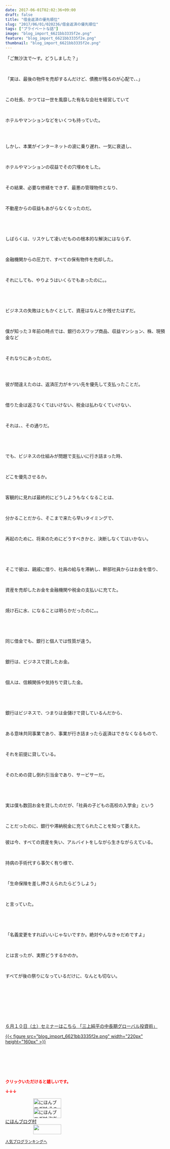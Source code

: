 ```yaml
---
date: 2017-06-01T02:02:36+09:00
draft: false
title: "借金返済の優先順位"
slug: "2017/06/01/020236/借金返済の優先順位"
tags: ["プライベートな話"]
image: "blog_import_6621bb3335f2e.png"
feature: "blog_import_6621bb3335f2e.png"
thumbnail: "blog_import_6621bb3335f2e.png"
---
```

<p>「ご無沙汰で～す。どうしました？」</p><p> </p><p>「実は、最後の物件を売却するんだけど、債務が残るのが心配で、、」</p><p> </p><p>この社長、かつては一世を風靡した有名な会社を経営していて</p><p> </p><p>ホテルやマンションなどをいくつも持っていた。</p><p> </p><p><br/>しかし、本業がインターネットの波に乗り遅れ、一気に衰退し、</p><p> </p><p>ホテルやマンションの収益でその穴埋めをした。</p><p> </p><p>その結果、必要な修繕をできず、最悪の管理物件となり、</p><p> </p><p>不動産からの収益もあがらなくなったのだ。</p><p> </p><p> </p><p>しばらくは、リスケして凌いだものの根本的な解決にはならず、</p><p> </p><p>金融機関からの圧力で、すべての保有物件を売却した。</p><p> </p><p>それにしても、やりようはいくらでもあったのに。。</p><p> </p><p> </p><p>ビジネスの失敗はともかくとして、資産はなんとか残せたはずだ。</p><p> </p><p>僕が知った３年前の時点では、銀行のスワップ商品、収益マンション、株、現預金など</p><p> </p><p>それなりにあったのだ。</p><p> </p><p><br/>彼が間違えたのは、返済圧力がキツい先を優先して支払ったことだ。</p><p> </p><p>借りた金は返さなくてはいけない、税金は払わなくていけない、</p><p> </p><p>それは、、その通りだ。</p><p> </p><p> </p><p>でも、ビジネスの仕組みが問題で支払いに行き詰まった時、</p><p> </p><p>どこを優先させるか。</p><p> </p><p>客観的に見れば最終的にどうしようもなくなることは、</p><p> </p><p>分かることだから、そこまで来たら早いタイミングで、</p><p> </p><p>再起のために、将来のためにどうすべきかと、決断しなくてはいかない。</p><p> </p><p> </p><p>そこで彼は、親戚に借り、社員の給与を滞納し、幹部社員からはお金を借り、</p><p> </p><p>資産を売却したお金を金融機関や税金の支払いに充てた。</p><p> </p><p>焼け石に水、になることは明らかだったのに。。</p><p> </p><p> </p><p>同じ借金でも、銀行と個人では性質が違う。</p><p> </p><p>銀行は、ビジネスで貸したお金。</p><p> </p><p>個人は、信頼関係や気持ちで貸した金。</p><p> </p><p> </p><p>銀行はビジネスで、つまりは金儲けで貸しているんだから、</p><p> </p><p>ある意味共同事業であり、事業が行き詰まったら返済はできなくなるもので、</p><p> </p><p>それを前提に貸している。</p><p> </p><p>そのための貸し倒れ引当金であり、サービサーだ。</p><p> </p><p> </p><p>実は僕も数回お金を貸したのだが、「社員の子どもの高校の入学金」という</p><p> </p><p>ことだったのに、銀行や滞納税金に充てられたことを知って萎えた。</p><p><br/>彼は今、すべての資産を失い、アルバイトをしながら生きながらえている。</p><p> </p><p>持病の手術代すら事欠く有り様で、</p><p> </p><p>「生命保険を差し押さえられたらどうしよう」</p><p> </p><p>と言っていた。</p><p> </p><p> </p><p>「名義変更をすればいいじゃないですか。絶対やんなきゃだめですよ」</p><p> </p><p>とは言ったが、実際どうするかのか。</p><p> </p><p>すべてが後の祭りになっているだけに、なんとも切ない。</p><p> </p><p> </p><p> </p><p> </p><p><a href="10_ek" target="_blank">６月１０日（土）セミナーはこちら 「三上純平の中長期グローバル投資術」</a></p><p><a href="10_ek" target="_blank">{{< figure src="blog_import_6621bb3335f2e.png" width="220px" height="160px" >}}</a></p><p> </p><p> </p><p> </p><p><font color="#ff0000" size="2"><strong>クリックいただけると嬉しいです。</strong></font></p><p><font color="#ff0000" size="2"><strong>↓↓↓</strong></font></p><p><a href="ranking.html?p_cid=01260127" id="&amp;blogmura_banner" target="_blank"><img alt="にほんブログ村 その他生活ブログ 不動産投資へ" border="0" height="31" src="data:image/svg+xml;charset=utf-8,%3Csvg%20xmlns%3D%22http%3A%2F%2Fwww.w3.org%2F2000%2Fsvg%22%20title%3D%22Placeholder%20for%20Images%22%20role%3D%22presentation%22%20viewBox%3D%220%200%2088%2031%22%20%2F%3E" width="88" data-src="//life.blogmura.com/hudousantoushi/img/hudousantoushi88_31.gif" style="aspect-ratio: auto 88 / 31;"/><noscript><img alt="にほんブログ村 その他生活ブログ 不動産投資へ" border="0" height="31" src="//life.blogmura.com/hudousantoushi/img/hudousantoushi88_31.gif" width="88"></noscript></a><br/><a href="ranking.html?p_cid=01260127" target="_blank"><img alt="にほんブログ村 海外生活ブログ バリ島情報へ" border="0" height="31" src="data:image/svg+xml;charset=utf-8,%3Csvg%20xmlns%3D%22http%3A%2F%2Fwww.w3.org%2F2000%2Fsvg%22%20title%3D%22Placeholder%20for%20Images%22%20role%3D%22presentation%22%20viewBox%3D%220%200%2088%2031%22%20%2F%3E" width="88" data-src="https://img-proxy.blog-video.jp/images?url=http%3A%2F%2Foverseas.blogmura.com%2Fbali%2Fimg%2Fbali88_31.gif" style="aspect-ratio: auto 88 / 31;"/><noscript><img alt="にほんブログ村 海外生活ブログ バリ島情報へ" border="0" height="31" src="https://img-proxy.blog-video.jp/images?url=http%3A%2F%2Foverseas.blogmura.com%2Fbali%2Fimg%2Fbali88_31.gif" width="88"></noscript></a><br/><a href="ranking.html?p_cid=01260127" target="_blank">にほんブログ村</a><br/><a href="link.php?1804582" title="人気ブログランキングへ"><img border="0" height="31" src="data:image/svg+xml;charset=utf-8,%3Csvg%20xmlns%3D%22http%3A%2F%2Fwww.w3.org%2F2000%2Fsvg%22%20title%3D%22Placeholder%20for%20Images%22%20role%3D%22presentation%22%20viewBox%3D%220%200%2088%2031%22%20%2F%3E" width="88" data-src="https://blog.with2.net/img/banner/banner_22.gif" style="aspect-ratio: auto 88 / 31;"/><noscript><img border="0" height="31" src="https://blog.with2.net/img/banner/banner_22.gif" width="88"></noscript></a></p><p><a href="link.php?1804582" style="font-size: 12px;">人気ブログランキングへ</a></p>

